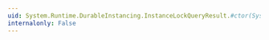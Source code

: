 ```yaml
---
uid: System.Runtime.DurableInstancing.InstanceLockQueryResult.#ctor(System.Collections.Generic.IDictionary{System.Guid,System.Guid})
internalonly: False
---
```

